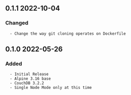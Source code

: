 ## 0.1.1 2022-10-04 <dave at tiredofit dot ca>

   ### Changed
      - Change the way git cloning operates on Dockerfile


## 0.1.0 2022-05-26 <dave at tiredofit dot ca>

   ### Added
      - Initial Release
      - Alpine 3.16 base
      - CouchDB 3.2.2
      - Single Node Mode only at this time


